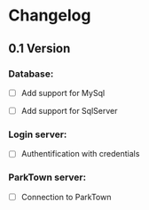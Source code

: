 # Changelog

## 0.1 Version

 ### Database:
  - [ ] Add support for MySql
  - [ ] Add support for SqlServer

 
 ### Login server:
  - [ ] Authentification with credentials

 
 ### ParkTown server:
  - [ ] Connection to ParkTown
